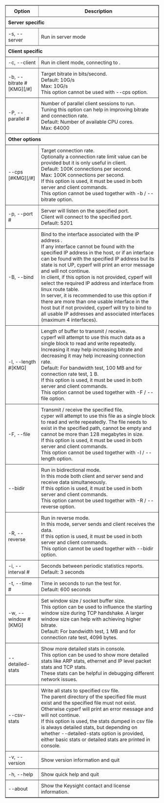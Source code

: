 
 <table border="1" style="border-collapse: collapse;">
  <thead>
    <tr>
      <th style="padding: 8px;">Option</th>
      <th style="padding: 8px;">Description</th>
    </tr>
  </thead>
  <tbody>
    <tr>
      <td colspan="2" style="padding: 8px;"><strong>Server specific</strong></td>
    </tr>
    <tr>
      <td style="padding: 8px;">-s, --server</td>
      <td style="padding: 8px;">Run in server mode</td>
    </tr>
    <tr>
      <td colspan="2" style="padding: 8px;"><strong>Client specific</strong></td>
    </tr>
    <tr>
      <td style="padding: 8px;">-c, --client <host></td>
      <td style="padding: 8px;">Run in client mode, connecting to <host>.</td>
    </tr>
    <tr>
      <td style="padding: 8px;">-b, --bitrate #[KMG][/#]</td>
      <td style="padding: 8px;">Target bitrate in bits/second.<br>Default: 10G/s<br>Max: 10G/s<br>This option cannot be used with --cps option.</td>
    </tr>
    <tr>
      <td style="padding: 8px;">-P, --parallel #</td>
      <td style="padding: 8px;">Number of parallel client sessions to run.<br>Tuning this option can help in improving bitrate and connection rate.<br>Default: Number of available CPU cores.<br>Max: 64000</td>
    </tr>
    <tr>
      <td colspan="2" style="padding: 8px;"><strong>Other options</strong></td>
    </tr>
    <tr>
      <td style="padding: 8px;">--cps [#KMG][/#]</td>
      <td style="padding: 8px;">Target connection rate.<br>Optionally a connection rate limit value can be provided but it is only useful in client.<br>Default: 100K connections per second.<br>Max: 100K connections per second.<br>If this option is used, it must be used in both server and client commands.<br>This option cannot be used together with -b / --bitrate option.</td>
    </tr>
    <tr>
      <td style="padding: 8px;">-p, --port #</td>
      <td style="padding: 8px;">Server will listen on the specified port.<br>Client will connect to the specified port.<br>Default: 5201</td>
    </tr>
    <tr>
      <td style="padding: 8px;">-B, --bind <host></td>
      <td style="padding: 8px;">Bind to the interface associated with the IP address <host>.<br>If any interface cannot be found with the specified IP address in the host, or if an interface can be found with the specified IP address but its state is not UP, cyperf will print an error message and will not continue.<br>In client, if this option is not provided, cyperf will select the required IP address and interface from linux route table.<br>In server, it is recommended to use this option if there are more than one usable interface in the host but if not provided, cyperf will try to bind to all usable IP addresses and associated interfaces (maximum 4 interfaces).</td>
    </tr>
    <tr>
      <td style="padding: 8px;">-l, --length #[KMG]</td>
      <td style="padding: 8px;">Length of buffer to transmit / receive.<br>cyperf will attempt to use this much data as a single block to read and write repeatedly. Increasing it may help increasing bitrate and decreasing it may help increasing connection rate.<br>Default: For bandwidth test, 100 MB and for connection rate test, 1 B.<br>If this option is used, it must be used in both server and client commands.<br>This option cannot be used together with -F / --file option.</td>
    </tr>
    <tr>
      <td style="padding: 8px;">-F, --file <filepath></td>
      <td style="padding: 8px;">Transmit / receive the specified file.<br>cyper will attempt to use this file as a single block to read and write repeatedly. The file needs to exist in the specified path, cannot be empty and cannot be more than 128 megabytes in size.<br>If this option is used, it must be used in both server and client commands.<br>This option cannot be used together with -l / --length option.</td>
    </tr>
    <tr>
      <td style="padding: 8px;">--bidir</td>
      <td style="padding: 8px;">Run in bidirectional mode.<br>In this mode both client and server send and receive data simultaneously.<br>If this option is used, it must be used in both server and client commands.<br>This option cannot be used together with -R / --reverse option.</td>
    </tr>
    <tr>
      <td style="padding: 8px;">-R, --reverse</td>
      <td style="padding: 8px;">Run in reverse mode.<br>In this mode, server sends and client receives the data.<br>If this option is used, it must be used in both server and client commands.<br>This option cannot be used together with --bidir option.</td>
    </tr>
    <tr>
      <td style="padding: 8px;">-i, --interval #</td>
      <td style="padding: 8px;">Seconds between periodic statistics reports.<br>Default: 3 seconds</td>
    </tr>
    <tr>
      <td style="padding: 8px;">-t, --time #</td>
      <td style="padding: 8px;">Time in seconds to run the test for.<br>Default: 600 seconds</td>
    </tr>
    <tr>
      <td style="padding: 8px;">-w, --window #[KMG]</td>
      <td style="padding: 8px;">Set window size / socket buffer size.<br>This option can be used to influence the starting window size during TCP handshake. A larger window size can help with achieving higher bitrate.<br>Default: For bandwidth test, 1 MB and for connection rate test, 4096 bytes.</td>
    </tr>
    <tr>
      <td style="padding: 8px;">--detailed-stats</td>
      <td style="padding: 8px;">Show more detailed stats in console.<br>This option can be used to show more detailed stats like ARP stats, ethernet and IP level packet stats and TCP stats.<br>These stats can be helpful in debugging different network issues.</td>
    </tr>
    <tr>
      <td style="padding: 8px;">--csv-stats <filepath></td>
      <td style="padding: 8px;">Write all stats to specified csv file.<br>The parent directory of the specified file must exist and the specified file must not exist. Otherwise cyperf will print an error message and will not continue.<br>If this option is used, the stats dumped in csv file is always detailed stats, but depending on whether --detailed-stats option is provided, either basic stats or detailed stats are printed in console.</td>
    </tr>
    <tr>
      <td style="padding: 8px;">-v, --version</td>
      <td style="padding: 8px;">Show version information and quit</td>
    </tr>
    <tr>
      <td style="padding: 8px;">-h, --help</td>
      <td style="padding: 8px;">Show quick help and quit</td>
    </tr>
    <tr>
      <td style="padding: 8px;">--about</td>
      <td style="padding: 8px;">Show the Keysight contact and license information.</td>
    </tr>
  </tbody>
</table>